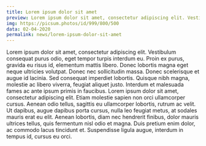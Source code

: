 ```yaml
---
title: Lorem ipsum dolor sit amet
preview: Lorem ipsum dolor sit amet, consectetur adipiscing elit. Vestibulum consequat purus odio, eget tempor turpis interdum eu.
img: https://picsum.photos/id/999/800/500
data: 02-04-2020
permalink: news/lorem-ipsum-dolor-sit-amet
---
```


Lorem ipsum dolor sit amet, consectetur adipiscing elit. Vestibulum consequat purus odio, eget tempor turpis interdum eu. Proin ex purus, gravida eu risus id, elementum mattis libero. Donec lobortis magna eget neque ultricies volutpat. Donec nec sollicitudin massa. Donec scelerisque et augue id lacinia. Sed consequat imperdiet lobortis. Quisque nibh magna, molestie ac libero viverra, feugiat aliquet justo. Interdum et malesuada fames ac ante ipsum primis in faucibus. Lorem ipsum dolor sit amet, consectetur adipiscing elit. Etiam molestie sapien non orci ullamcorper cursus. Aenean odio tellus, sagittis eu ullamcorper lobortis, rutrum ac velit. Ut dapibus, augue dapibus porta cursus, nulla leo feugiat metus, at sodales mauris erat eu elit. Aenean lobortis, diam nec hendrerit finibus, dolor mauris ultrices tellus, quis fermentum nisl odio et magna. Duis pretium enim dolor, ac commodo lacus tincidunt et. Suspendisse ligula augue, interdum in tempus id, cursus eu orci.


